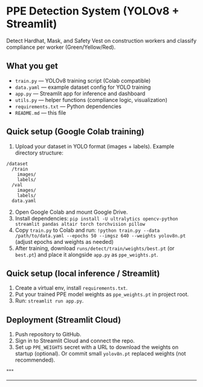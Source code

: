 # PPE Detection System (YOLOv8 + Streamlit)

Detect Hardhat, Mask, and Safety Vest on construction workers and classify compliance per worker (Green/Yellow/Red).

## What you get
- `train.py` — YOLOv8 training script (Colab compatible)
- `data.yaml` — example dataset config for YOLO training
- `app.py` — Streamlit app for inference and dashboard
- `utils.py` — helper functions (compliance logic, visualization)
- `requirements.txt` — Python dependencies
- `README.md` — this file

## Quick setup (Google Colab training)
1. Upload your dataset in YOLO format (images + labels). Example directory structure:

```
/dataset
  /train
    images/
    labels/
  /val
    images/
    labels/
  data.yaml
```

2. Open Google Colab and mount Google Drive.
3. Install dependencies: `pip install -U ultralytics opencv-python streamlit pandas altair torch torchvision pillow`
4. Copy `train.py` to Colab and run: `!python train.py --data /path/to/data.yaml --epochs 50 --imgsz 640 --weights yolov8n.pt` (adjust epochs and weights as needed)
5. After training, download `runs/detect/train/weights/best.pt` (or `best.pt`) and place it alongside `app.py` as `ppe_weights.pt`.

## Quick setup (local inference / Streamlit)
1. Create a virtual env, install `requirements.txt`.
2. Put your trained PPE model weights as `ppe_weights.pt` in project root.
3. Run: `streamlit run app.py`.

## Deployment (Streamlit Cloud)
1. Push repository to GitHub.
2. Sign in to Streamlit Cloud and connect the repo.
3. Set up `PPE_WEIGHTS` secret with a URL to download the weights on startup (optional). Or commit small `yolov8n.pt` replaced weights (not recommended).

"""

---